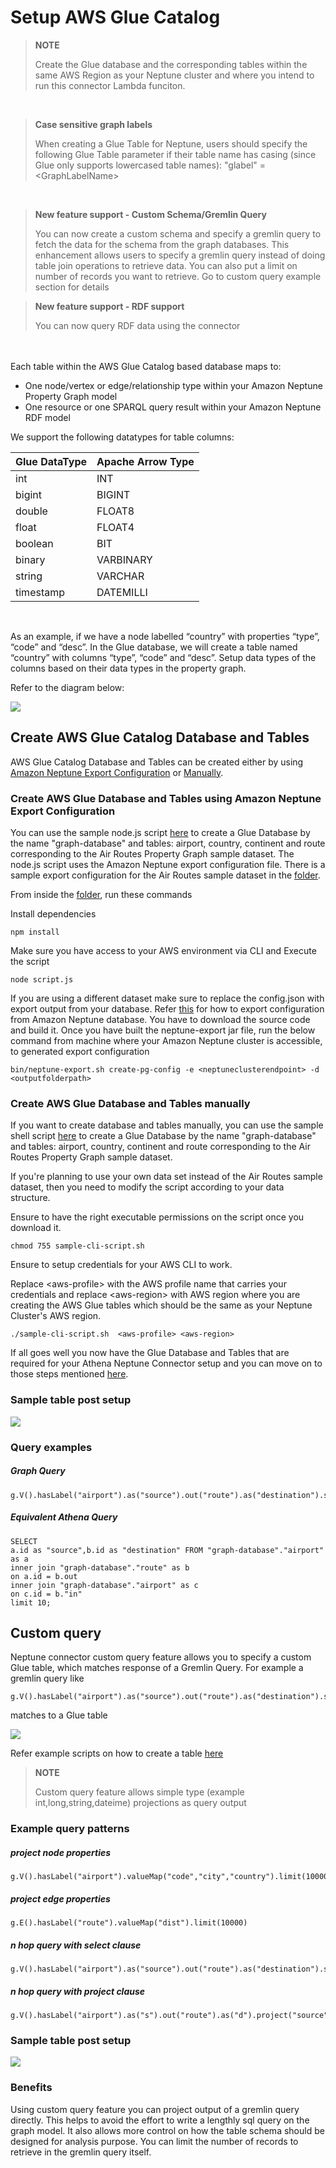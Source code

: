 
# Setup AWS Glue Catalog

> **NOTE**
>
> Create the Glue database and the corresponding tables within the same AWS Region as your Neptune cluster and where you intend to run this connector Lambda funciton.

<br/>

> **Case sensitive graph labels**
>
> When creating a Glue Table for Neptune, users should specify the following Glue Table parameter if their table name has casing (since Glue only supports lowercased table names):
    "glabel" = &lt;GraphLabelName&gt;
<br/>


> **New feature support - Custom Schema/Gremlin Query**
>
> You can now create a custom schema and specify a gremlin query to fetch the data for the schema from the graph databases. This enhancement allows users to specify a gremlin query instead of doing table join operations to retrieve data. You can also put a limit on number of records you want to retrieve.  Go to custom query example section for details

> **New feature support - RDF support**
>
> You can now query RDF data using the connector


<br/>


<br/>
Each table within the AWS Glue Catalog based database maps to:

- One node/vertex or edge/relationship type within your Amazon Neptune Property Graph model
- One resource or one SPARQL query result within your Amazon Neptune RDF model

We support the following datatypes for table columns:
        
|Glue DataType|Apache Arrow Type|
|-------------|-----------------|
|int|INT|
|bigint|BIGINT|
|double|FLOAT8|
|float|FLOAT4|
|boolean|BIT|
|binary|VARBINARY|
|string|VARCHAR|
|timestamp|DATEMILLI|

<br/>

As an example, if we have a node labelled “country” with properties “type”, “code” and “desc”.  In the Glue database, we will create a table named “country” with columns “type”, “code” and “desc”. Setup data types of the columns based on their data types in the property graph. 

Refer to the diagram below:

![](./assets/connector-propertygraph.png)

## Create AWS Glue Catalog Database and Tables

AWS Glue Catalog Database and Tables can be created either by using [Amazon Neptune Export Configuration](#create-aws-glue-database-and-tables-using-amazon-neptune-export-configuration) or [Manually](#create-aws-glue-database-and-tables-manually). 

### Create AWS Glue Database and Tables using Amazon Neptune Export Configuration

You can use the sample node.js script [here](./automation/script.js) to create a Glue Database by the name "graph-database" and tables: airport, country, continent and route corresponding to the Air Routes Property Graph sample dataset. The node.js script uses the Amazon Neptune export configuration file. There is a sample export configuration for the Air Routes sample dataset in the [folder](./automation).

From inside the [folder](./automation), run these commands

Install dependencies

```
npm install
```

Make sure you have access to your AWS environment via CLI and Execute the script

```
node script.js

```
If you are using a different dataset make sure to replace the config.json with export output from your database. Refer [this](https://github.com/awslabs/amazon-neptune-tools/tree/master/neptune-export) for how to export configuration from Amazon Neptune database.  You have to download the source code and build it. Once you have built the neptune-export jar file, run the below command from machine where your Amazon Neptune cluster is accessible, to generated export configuration

```
bin/neptune-export.sh create-pg-config -e <neptuneclusterendpoint> -d <outputfolderpath>

```

### Create AWS Glue Database and Tables manually


If you want to create database and tables manually, you can use the sample shell script [here](./manual/sample-cli-script.sh) to create a Glue Database by the name "graph-database" and tables: airport, country, continent and route  corresponding to the Air Routes Property Graph sample dataset. 

If you're planning to use your own data set instead of the Air Routes sample dataset, then you need to modify the script according to your data structure. 

Ensure to have the right executable permissions on the script once you download it.

```
chmod 755 sample-cli-script.sh
```
Ensure to setup credentials for your AWS CLI to work.

Replace &lt;aws-profile> with the AWS profile name that carries your credentials and replace &lt;aws-region> with AWS region where you are creating the AWS Glue tables which should be the same as your Neptune Cluster's AWS region.

```
./sample-cli-script.sh  <aws-profile> <aws-region>
```


If all goes well you now have the Glue Database and Tables that are required for your Athena Neptune Connector setup and you can move on to those steps mentioned [here](../neptune-connector-setup/).

### Sample table post setup

![](./assets/table.png)

### Query examples

##### Graph Query

```
g.V().hasLabel("airport").as("source").out("route").as("destination").select("source","destination").by(id()).limit(10)
```

#####  Equivalent Athena Query
```
SELECT 
a.id as "source",b.id as "destination" FROM "graph-database"."airport" as a 
inner join "graph-database"."route" as b 
on a.id = b.out
inner join "graph-database"."airport" as c 
on c.id = b."in"
limit 10;
```

## Custom query

Neptune connector custom query feature allows you to specify a custom Glue table, which matches response of a Gremlin Query. For example a gremlin query like 

```
g.V().hasLabel("airport").as("source").out("route").as("destination").select("source","destination").by(id()).limit(10)

```

matches to a Glue table 

![](./assets/customquery-exampletable.png)

Refer example scripts on how to create a table [here](./manual/sample-cli-script.sh)

> **NOTE**
>
> Custom query feature allows simple type (example int,long,string,dateime) projections as query output


### Example query patterns 

##### project node properties

```
g.V().hasLabel("airport").valueMap("code","city","country").limit(10000)
```

##### project edge properties

```
g.E().hasLabel("route").valueMap("dist").limit(10000)
```

##### n hop query with select clause

```
g.V().hasLabel("airport").as("source").out("route").as("destination").select("source","destination").by("code").limit(10)

```

##### n hop query with project clause
```
g.V().hasLabel("airport").as("s").out("route").as("d").project("source","destination").by(select("s").id()).by(select("d").id()).limit(10)

```

### Sample table post setup

![](./assets/customtable.png)

###  Benefits

Using custom query feature you can project output of a gremlin query directly. This helps to avoid the effort to write a lengthly sql query on the graph model. It also allows more control on how the table schema should be designed for analysis purpose. You can limit the number of records to retrieve in the gremlin query itself.



